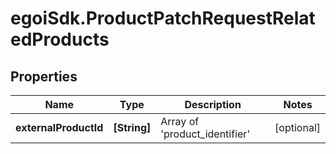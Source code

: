 # egoiSdk.ProductPatchRequestRelatedProducts

## Properties
Name | Type | Description | Notes
------------ | ------------- | ------------- | -------------
**externalProductId** | **[String]** | Array of &#39;product_identifier&#39; | [optional] 


